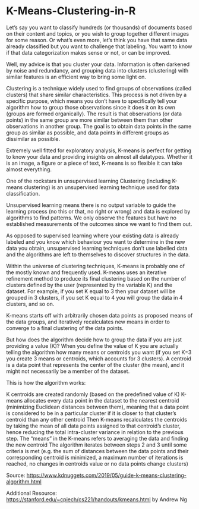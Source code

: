 # K-Means-Clustering-in-R

Let’s say you want to classify hundreds (or thousands) of documents based on their content and topics, or you wish to group together different images for some reason. Or what’s even more, let’s think you have that same data already classified but you want to challenge that labeling. You want to know if that data categorization makes sense or not, or can be improved.

Well, my advice is that you cluster your data. Information is often darkened by noise and redundancy, and grouping data into clusters (clustering) with similar features is an efficient way to bring some light on.

Clustering is a technique widely used to find groups of observations (called clusters) that share similar characteristics. This process is not driven by a specific purpose, which means you don’t have to specifically tell your algorithm how to group those observations since it does it on its own (groups are formed organically). The result is that observations (or data points) in the same group are more similar between them than other observations in another group. The goal is to obtain data points in the same group as similar as possible, and data points in different groups as dissimilar as possible.

Extremely well fitted for exploratory analysis, K-means is perfect for getting to know your data and providing insights on almost all datatypes. Whether it is an image, a figure or a piece of text, K-means is so flexible it can take almost everything.

One of the rockstars in unsupervised learning
Clustering (including K-means clustering) is an unsupervised learning technique used for data classification.

Unsupervised learning means there is no output variable to guide the learning process (no this or that, no right or wrong) and data is explored by algorithms to find patterns. We only observe the features but have no established measurements of the outcomes since we want to find them out.

As opposed to supervised learning where your existing data is already labeled and you know which behaviour you want to determine in the new data you obtain, unsupervised learning techniques don’t use labelled data and the algorithms are left to themselves to discover structures in the data.

Within the universe of clustering techniques, K-means is probably one of the mostly known and frequently used. K-means uses an iterative refinement method to produce its final clustering based on the number of clusters defined by the user (represented by the variable K) and the dataset. For example, if you set K equal to 3 then your dataset will be grouped in 3 clusters, if you set K equal to 4 you will group the data in 4 clusters, and so on.

K-means starts off with arbitrarily chosen data points as proposed means of the data groups, and iteratively recalculates new means in order to converge to a final clustering of the data points.

But how does the algorithm decide how to group the data if you are just providing a value (K)? When you define the value of K you are actually telling the algorithm how many means or centroids you want (if you set K=3 you create 3 means or centroids, which accounts for 3 clusters). A centroid is a data point that represents the center of the cluster (the mean), and it might not necessarily be a member of the dataset.

This is how the algorithm works:

K centroids are created randomly (based on the predefined value of K)
K-means allocates every data point in the dataset to the nearest centroid (minimizing Euclidean distances between them), meaning that a data point is considered to be in a particular cluster if it is closer to that cluster’s centroid than any other centroid
Then K-means recalculates the centroids by taking the mean of all data points assigned to that centroid’s cluster, hence reducing the total intra-cluster variance in relation to the previous step. The “means” in the K-means refers to averaging the data and finding the new centroid
The algorithm iterates between steps 2 and 3 until some criteria is met (e.g. the sum of distances between the data points and their corresponding centroid is minimized, a maximum number of iterations is reached, no changes in centroids value or no data points change clusters)

Source:
https://www.kdnuggets.com/2019/05/guide-k-means-clustering-algorithm.html

Additional Resource: https://stanford.edu/~cpiech/cs221/handouts/kmeans.html
by Andrew Ng
